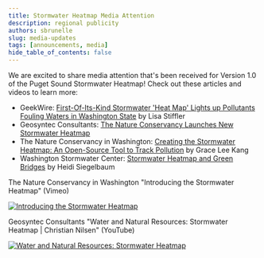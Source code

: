 ```yaml
---
title: Stormwater Heatmap Media Attention
description: regional publicity
authors: sbrunelle
slug: media-updates
tags: [announcements, media]
hide_table_of_contents: false
---
```


We are excited to share media attention that's been received for Version 1.0 of the Puget Sound Stormwater Heatmap! Check out these articles and videos to learn more:

- GeekWire: [First-Of-Its-Kind Stormwater 'Heat Map' Lights up Pollutants Fouling Waters in Washington State](https://www.geekwire.com/2022/first-of-its-kind-stormwater-heat-map-lights-up-pollutants-fouling-waters-in-washington-state/) by Lisa Stiffler
- Geosyntec Consultants: [The Nature Conservancy Launches New Stormwater Heatmap](https://www.geosyntec.com/news/item/7711-the-nature-conservancy-launches-new-stormwater-heatmap)
- The Nature Conservancy in Washington: [Creating the Stormwater Heatmap: An Open-Source Tool to Track Pollution](https://www.washingtonnature.org/fieldnotes/creating-the-stormwater-heatmap-an-open-source-tool-to-track-pollution) by Grace Lee Kang
- Washington Stormwater Center: [Stormwater Heatmap and Green Bridges](https://www.wastormwatercenter.org/stormwater-heatmap-and-green-bridges-video-updates-from-collaborator-the-nature-conservancy/) by Heidi Siegelbaum

The Nature Conservancy in Washington "Introducing the Stormwater Heatmap" (Vimeo)

[![Introducing the Stormwater Heatmap](https://i.imgur.com/YC6Bsqq.png)](https://vimeo.com/710913341?embedded=true&source=vimeo_logo&owner=29951605)

Geosyntec Consultants "Water and Natural Resources: Stormwater Heatmap | Christian Nilsen" (YouTube)

[![Water and Natural Resources: Stormwater Heatmap](https://i.imgur.com/jzfnJWh.png)](https://www.youtube.com/watch?v=eao39Ba6g0o)
